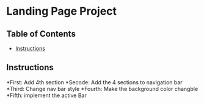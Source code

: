 # Landing Page Project

## Table of Contents

* [Instructions](#instructions)

## Instructions


*First: Add 4th section
*Secode: Add the 4 sections to navigation bar
*Third: Change nav bar style
*Fourth: Make the background color changble
*Fifth: implement the active Bar